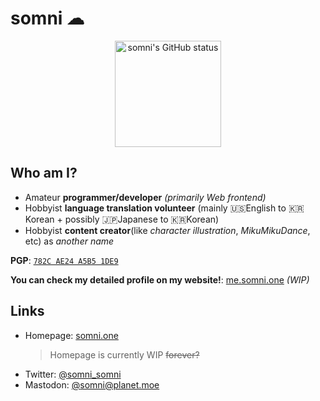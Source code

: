 somni ☁
=======
<p align="center">
 <a href="#"><img src="https://github-readme-stats.vercel.app/api?username=somnisomni&theme=gotham" alt="somni's GitHub status" height="170px" /></a>
</p>

Who am I?
---------
  * Amateur **programmer/developer** *(primarily Web frontend)*
  * Hobbyist **language translation volunteer** (mainly 🇺🇸English to 🇰🇷Korean + possibly 🇯🇵Japanese to 🇰🇷Korean)
  * Hobbyist **content creator**(like *character illustration*, *MikuMikuDance*, etc) as *another name*

  **PGP**: [`782C AE24 A5B5 1DE9`](https://keybase.io/somnisomni)
  
  **You can check my detailed profile on my website!**: [me.somni.one](https://me.somni.one) *(WIP)*

Links
-----
  * Homepage: [somni.one](https://somni.one)
    > Homepage is currently WIP <s>forever?</s>
  * Twitter: [@somni_somni](https://twitter.com/somni_somni)
  * Mastodon: [@somni@planet.moe](https://planet.moe/@somni)
